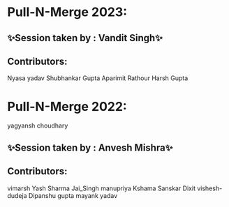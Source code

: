 # Pull-N-Merge 2023:

## ✨Session taken by : Vandit Singh✨

## Contributors:
Nyasa yadav
Shubhankar Gupta
Aparimit Rathour
Harsh Gupta
# Pull-N-Merge 2022:
yagyansh choudhary

## ✨Session taken by : Anvesh Mishra✨

## Contributors:
vimarsh
Yash Sharma
Jai_Singh
manupriya
Kshama
Sanskar Dixit
vishesh-dudeja
Dipanshu gupta
mayank yadav
